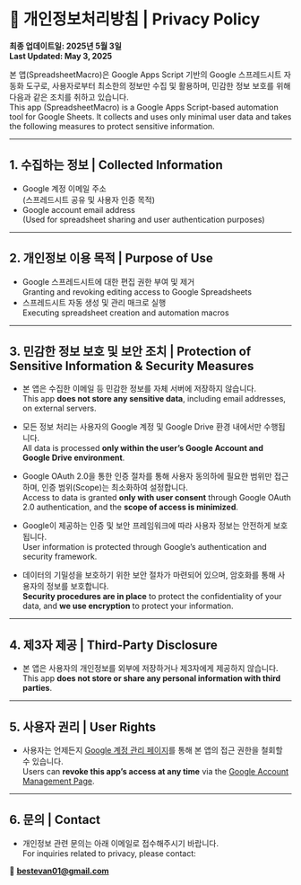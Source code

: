 # 📄 개인정보처리방침 | Privacy Policy

**최종 업데이트일: 2025년 5월 3일**  
**Last Updated: May 3, 2025**

본 앱(SpreadsheetMacro)은 Google Apps Script 기반의 Google 스프레드시트 자동화 도구로, 사용자로부터 최소한의 정보만 수집 및 활용하며, 민감한 정보 보호를 위해 다음과 같은 조치를 취하고 있습니다.  
This app (SpreadsheetMacro) is a Google Apps Script-based automation tool for Google Sheets. It collects and uses only minimal user data and takes the following measures to protect sensitive information.

---

## 1. 수집하는 정보 | Collected Information

- Google 계정 이메일 주소  
  (스프레드시트 공유 및 사용자 인증 목적) 
- Google account email address  
  (Used for spreadsheet sharing and user authentication purposes)

---

## 2. 개인정보 이용 목적 | Purpose of Use

- Google 스프레드시트에 대한 편집 권한 부여 및 제거  
  Granting and revoking editing access to Google Spreadsheets  
- 스프레드시트 자동 생성 및 관리 매크로 실행  
  Executing spreadsheet creation and automation macros

---

## 3. 민감한 정보 보호 및 보안 조치 | Protection of Sensitive Information & Security Measures

- 본 앱은 수집한 이메일 등 민감한 정보를 자체 서버에 저장하지 않습니다.  
  This app **does not store any sensitive data**, including email addresses, on external servers.

- 모든 정보 처리는 사용자의 Google 계정 및 Google Drive 환경 내에서만 수행됩니다.  
  All data is processed **only within the user’s Google Account and Google Drive environment**.

- Google OAuth 2.0을 통한 인증 절차를 통해 사용자 동의하에 필요한 범위만 접근하며, 인증 범위(Scope)는 최소화하여 설정합니다.  
  Access to data is granted **only with user consent** through Google OAuth 2.0 authentication, and the **scope of access is minimized**.

- Google이 제공하는 인증 및 보안 프레임워크에 따라 사용자 정보는 안전하게 보호됩니다.  
  User information is protected through Google’s authentication and security framework.

- 데이터의 기밀성을 보호하기 위한 보안 절차가 마련되어 있으며, 암호화를 통해 사용자의 정보를 보호합니다.  
  **Security procedures are in place** to protect the confidentiality of your data, and **we use encryption** to protect your information.

---

## 4. 제3자 제공 | Third-Party Disclosure

- 본 앱은 사용자의 개인정보를 외부에 저장하거나 제3자에게 제공하지 않습니다.  
  This app **does not store or share any personal information with third parties**.

---

## 5. 사용자 권리 | User Rights

- 사용자는 언제든지 [Google 계정 관리 페이지](https://myaccount.google.com/permissions)를 통해 본 앱의 접근 권한을 철회할 수 있습니다.  
  Users can **revoke this app’s access at any time** via the [Google Account Management Page](https://myaccount.google.com/permissions).

---

## 6. 문의 | Contact

- 개인정보 관련 문의는 아래 이메일로 접수해주시기 바랍니다.  
  For inquiries related to privacy, please contact:

📧 **bestevan01@gmail.com**
